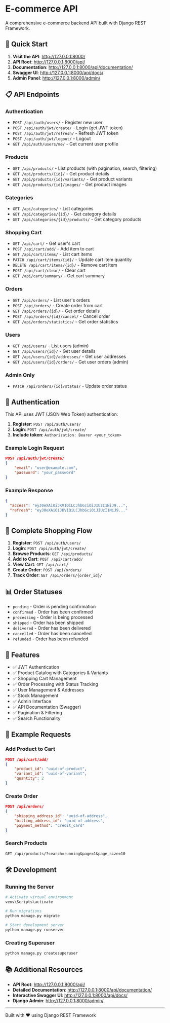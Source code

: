 # E-commerce API

A comprehensive e-commerce backend API built with Django REST Framework.

## 🚀 Quick Start

1. **Visit the API**: http://127.0.0.1:8000/
2. **API Root**: http://127.0.0.1:8000/api/
3. **Documentation**: http://127.0.0.1:8000/api/documentation/
4. **Swagger UI**: http://127.0.0.1:8000/api/docs/
5. **Admin Panel**: http://127.0.0.1:8000/admin/

## 📋 API Endpoints

### Authentication

- `POST /api/auth/users/` - Register new user
- `POST /api/auth/jwt/create/` - Login (get JWT token)
- `POST /api/auth/jwt/refresh/` - Refresh JWT token
- `POST /api/auth/jwt/logout/` - Logout
- `GET /api/auth/users/me/` - Get current user profile

### Products

- `GET /api/products/` - List products (with pagination, search, filtering)
- `GET /api/products/{id}/` - Get product details
- `GET /api/products/{id}/variants/` - Get product variants
- `GET /api/products/{id}/images/` - Get product images

### Categories

- `GET /api/categories/` - List categories
- `GET /api/categories/{id}/` - Get category details
- `GET /api/categories/{id}/products/` - Get category products

### Shopping Cart

- `GET /api/cart/` - Get user's cart
- `POST /api/cart/add/` - Add item to cart
- `GET /api/cart/items/` - List cart items
- `PATCH /api/cart/items/{id}/` - Update cart item quantity
- `DELETE /api/cart/items/{id}/` - Remove cart item
- `POST /api/cart/clear/` - Clear cart
- `GET /api/cart/summary/` - Get cart summary

### Orders

- `GET /api/orders/` - List user's orders
- `POST /api/orders/` - Create order from cart
- `GET /api/orders/{id}/` - Get order details
- `POST /api/orders/{id}/cancel/` - Cancel order
- `GET /api/orders/statistics/` - Get order statistics

### Users

- `GET /api/users/` - List users (admin)
- `GET /api/users/{id}/` - Get user details
- `GET /api/users/{id}/addresses/` - Get user addresses
- `GET /api/users/{id}/orders/` - Get user orders (admin)

### Admin Only

- `PATCH /api/orders/{id}/status/` - Update order status

## 🔐 Authentication

This API uses JWT (JSON Web Token) authentication:

1. **Register**: `POST /api/auth/users/`
2. **Login**: `POST /api/auth/jwt/create/`
3. **Include token**: `Authorization: Bearer <your_token>`

### Example Login Request

```json
POST /api/auth/jwt/create/
{
    "email": "user@example.com",
    "password": "your_password"
}
```

### Example Response

```json
{
  "access": "eyJ0eXAiOiJKV1QiLCJhbGciOiJIUzI1NiJ9...",
  "refresh": "eyJ0eXAiOiJKV1QiLCJhbGciOiJIUzI1NiJ9..."
}
```

## 🛒 Complete Shopping Flow

1. **Register**: `POST /api/auth/users/`
2. **Login**: `POST /api/auth/jwt/create/`
3. **Browse Products**: `GET /api/products/`
4. **Add to Cart**: `POST /api/cart/add/`
5. **View Cart**: `GET /api/cart/`
6. **Create Order**: `POST /api/orders/`
7. **Track Order**: `GET /api/orders/{order_id}/`

## 📊 Order Statuses

- `pending` - Order is pending confirmation
- `confirmed` - Order has been confirmed
- `processing` - Order is being processed
- `shipped` - Order has been shipped
- `delivered` - Order has been delivered
- `cancelled` - Order has been cancelled
- `refunded` - Order has been refunded

## 🔧 Features

- ✅ JWT Authentication
- ✅ Product Catalog with Categories & Variants
- ✅ Shopping Cart Management
- ✅ Order Processing with Status Tracking
- ✅ User Management & Addresses
- ✅ Stock Management
- ✅ Admin Interface
- ✅ API Documentation (Swagger)
- ✅ Pagination & Filtering
- ✅ Search Functionality

## 📝 Example Requests

### Add Product to Cart

```json
POST /api/cart/add/
{
    "product_id": "uuid-of-product",
    "variant_id": "uuid-of-variant",
    "quantity": 2
}
```

### Create Order

```json
POST /api/orders/
{
    "shipping_address_id": "uuid-of-address",
    "billing_address_id": "uuid-of-address",
    "payment_method": "credit_card"
}
```

### Search Products

```
GET /api/products/?search=running&page=1&page_size=10
```

## 🛠️ Development

### Running the Server

```bash
# Activate virtual environment
venv\Scripts\activate

# Run migrations
python manage.py migrate

# Start development server
python manage.py runserver
```

### Creating Superuser

```bash
python manage.py createsuperuser
```

## 📚 Additional Resources

- **API Root**: http://127.0.0.1:8000/api/
- **Detailed Documentation**: http://127.0.0.1:8000/api/documentation/
- **Interactive Swagger UI**: http://127.0.0.1:8000/api/docs/
- **Django Admin**: http://127.0.0.1:8000/admin/

---

Built with ❤️ using Django REST Framework
